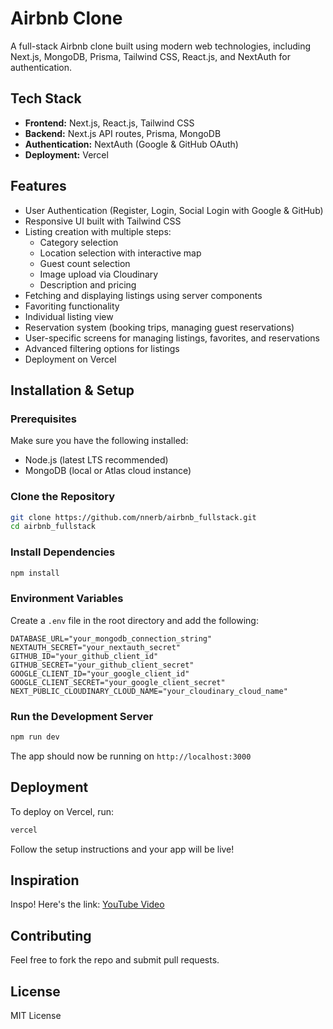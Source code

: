 # Airbnb Clone

A full-stack Airbnb clone built using modern web technologies, including Next.js, MongoDB, Prisma, Tailwind CSS, React.js, and NextAuth for authentication.

## Tech Stack

- **Frontend:** Next.js, React.js, Tailwind CSS
- **Backend:** Next.js API routes, Prisma, MongoDB
- **Authentication:** NextAuth (Google & GitHub OAuth)
- **Deployment:** Vercel

## Features

- User Authentication (Register, Login, Social Login with Google & GitHub)
- Responsive UI built with Tailwind CSS
- Listing creation with multiple steps:
  - Category selection
  - Location selection with interactive map
  - Guest count selection
  - Image upload via Cloudinary
  - Description and pricing
- Fetching and displaying listings using server components
- Favoriting functionality
- Individual listing view
- Reservation system (booking trips, managing guest reservations)
- User-specific screens for managing listings, favorites, and reservations
- Advanced filtering options for listings
- Deployment on Vercel

## Installation & Setup

### Prerequisites
Make sure you have the following installed:
- Node.js (latest LTS recommended)
- MongoDB (local or Atlas cloud instance)

### Clone the Repository
```bash
git clone https://github.com/nnerb/airbnb_fullstack.git
cd airbnb_fullstack
```

### Install Dependencies
```bash
npm install
```

### Environment Variables
Create a `.env` file in the root directory and add the following:
```env
DATABASE_URL="your_mongodb_connection_string"
NEXTAUTH_SECRET="your_nextauth_secret"
GITHUB_ID="your_github_client_id"
GITHUB_SECRET="your_github_client_secret"
GOOGLE_CLIENT_ID="your_google_client_id"
GOOGLE_CLIENT_SECRET="your_google_client_secret"
NEXT_PUBLIC_CLOUDINARY_CLOUD_NAME="your_cloudinary_cloud_name"

```

### Run the Development Server
```bash
npm run dev
```
The app should now be running on `http://localhost:3000`


## Deployment
To deploy on Vercel, run:
```bash
vercel
```
Follow the setup instructions and your app will be live!

## Inspiration
Inspo! Here's the link: [YouTube Video](https://www.youtube.com/watch?v=c_-b_isI4vg)

## Contributing
Feel free to fork the repo and submit pull requests.

## License
MIT License

